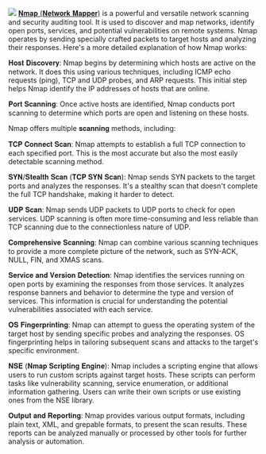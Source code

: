 [<img src="https://raw.githubusercontent.com/Naman-Devnani/HPTI-SEP-2023/main/Tools/Nmap/nmap.png">](https://raw.githubusercontent.com/Naman-Devnani/HPTI-SEP-2023/main/Tools/Nmap/nmap.png)
<a href="https://github.com/nmap/nmap" target="_blank">𝐍𝐦𝐚𝐩 (𝐍𝐞𝐭𝐰𝐨𝐫𝐤 𝐌𝐚𝐩𝐩𝐞𝐫)</a> is a powerful and versatile network scanning and security auditing tool.
It is used to discover and map networks, identify open ports, services, and potential vulnerabilities on remote systems.
Nmap operates by sending specially crafted packets to target hosts and analyzing their responses.
Here's a more detailed explanation of how Nmap works:

𝐇𝐨𝐬𝐭 𝐃𝐢𝐬𝐜𝐨𝐯𝐞𝐫𝐲: Nmap begins by determining which hosts are active on the network. 
It does this using various techniques, including ICMP echo requests (ping), TCP and UDP probes, and ARP requests. 
This initial step helps Nmap identify the IP addresses of hosts that are online.

𝐏𝐨𝐫𝐭 𝐒𝐜𝐚𝐧𝐧𝐢𝐧𝐠: Once active hosts are identified, 
Nmap conducts port scanning to determine which ports are open and listening on these hosts. 

Nmap offers multiple 𝐬𝐜𝐚𝐧𝐧𝐢𝐧𝐠 methods, including:

  𝐓𝐂𝐏 𝐂𝐨𝐧𝐧𝐞𝐜𝐭 𝐒𝐜𝐚𝐧: Nmap attempts to establish a full TCP connection to each specified port. 
  This is the most accurate but also the most easily detectable scanning method.

  𝐒𝐘𝐍/𝐒𝐭𝐞𝐚𝐥𝐭𝐡 𝐒𝐜𝐚𝐧 (𝐓𝐂𝐏 𝐒𝐘𝐍 𝐒𝐜𝐚𝐧): Nmap sends SYN packets to the target ports and analyzes the responses. 
  It's a stealthy scan that doesn't complete the full TCP handshake, making it harder to detect.

  𝐔𝐃𝐏 𝐒𝐜𝐚𝐧: Nmap sends UDP packets to UDP ports to check for open services. 
  UDP scanning is often more time-consuming and less reliable than TCP scanning due to the connectionless nature of UDP.

  𝐂𝐨𝐦𝐩𝐫𝐞𝐡𝐞𝐧𝐬𝐢𝐯𝐞 𝐒𝐜𝐚𝐧𝐧𝐢𝐧𝐠: Nmap can combine various scanning techniques to provide a more complete picture of the network, 
  such as SYN-ACK, NULL, FIN, and XMAS scans.

𝐒𝐞𝐫𝐯𝐢𝐜𝐞 𝐚𝐧𝐝 𝐕𝐞𝐫𝐬𝐢𝐨𝐧 𝐃𝐞𝐭𝐞𝐜𝐭𝐢𝐨𝐧: Nmap identifies the services running on open ports by examining the responses from those services. 
It analyzes response banners and behavior to determine the type and version of services. 
This information is crucial for understanding the potential vulnerabilities associated with each service.

𝐎𝐒 𝐅𝐢𝐧𝐠𝐞𝐫𝐩𝐫𝐢𝐧𝐭𝐢𝐧𝐠: Nmap can attempt to guess the operating system of the target host by sending specific probes and analyzing the responses. 
OS fingerprinting helps in tailoring subsequent scans and attacks to the target's specific environment.

𝐍𝐒𝐄 (𝐍𝐦𝐚𝐩 𝐒𝐜𝐫𝐢𝐩𝐭𝐢𝐧𝐠 𝐄𝐧𝐠𝐢𝐧𝐞): Nmap includes a scripting engine that allows users to run custom scripts against target hosts. 
These scripts can perform tasks like vulnerability scanning, service enumeration, or additional information gathering. 
Users can write their own scripts or use existing ones from the NSE library.

𝐎𝐮𝐭𝐩𝐮𝐭 𝐚𝐧𝐝 𝐑𝐞𝐩𝐨𝐫𝐭𝐢𝐧𝐠: Nmap provides various output formats, including plain text, XML, and grepable formats, 
to present the scan results. These reports can be analyzed manually or processed by other tools for further analysis or automation.
